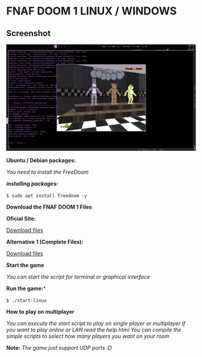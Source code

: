 # FNAF DOOM 1 LINUX / WINDOWS

## Screenshot
![game](https://github.com/bakaizz/fnaf-doom-linux/blob/main/screenshot-1.png)

**Ubuntu / Debian packages:**

*You need to install the FreeDoom*

***installing packages:***

`$ sudo apt install freedoom -y`

**Download the FNAF DOOM 1 Files**

**Oficial Site:**

[Download files](https://gamejolt.com/games/FiveNightsAtFreddys1Doom/228159)

**Alternative 1 (Complete Files):**

[Download files](https://archive.org/details/fnaf-linux)

**Start the game**

*You can start the script for terminal or graphical interface*

**Run the game:***

`$ ./start-linux`

**How to play on multiplayer**

*You can execute the start script to play on single player or multiplayer
If you want to play online or LAN read the help.html
You can compile the simple scripts to select how many players you want
on your room*

**Note:** *The game just support UDP ports :D*
